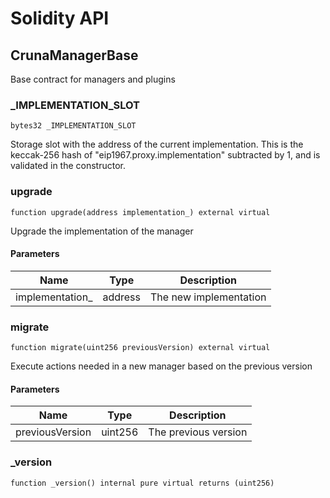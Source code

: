 # Solidity API

## CrunaManagerBase

Base contract for managers and plugins

### _IMPLEMENTATION_SLOT

```solidity
bytes32 _IMPLEMENTATION_SLOT
```

Storage slot with the address of the current implementation.
This is the keccak-256 hash of "eip1967.proxy.implementation" subtracted by 1, and is
validated in the constructor.

### upgrade

```solidity
function upgrade(address implementation_) external virtual
```

Upgrade the implementation of the manager

#### Parameters

| Name | Type | Description |
| ---- | ---- | ----------- |
| implementation_ | address | The new implementation |

### migrate

```solidity
function migrate(uint256 previousVersion) external virtual
```

Execute actions needed in a new manager based on the previous version

#### Parameters

| Name | Type | Description |
| ---- | ---- | ----------- |
| previousVersion | uint256 | The previous version |

### _version

```solidity
function _version() internal pure virtual returns (uint256)
```

